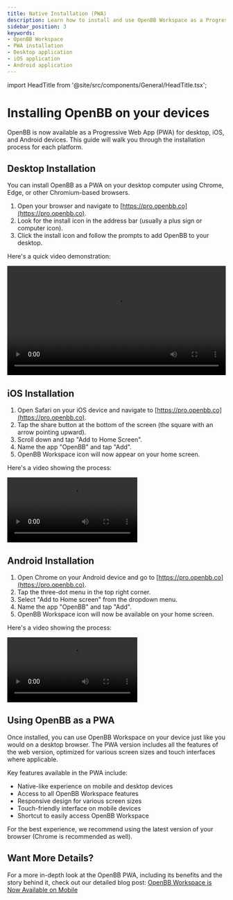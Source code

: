 ```yaml
---
title: Native Installation (PWA)
description: Learn how to install and use OpenBB Workspace as a Progressive Web App (PWA) on your desktop and mobile devices.
sidebar_position: 3
keywords:
- OpenBB Workspace
- PWA installation
- Desktop application
- iOS application
- Android application
---
```


import HeadTitle from '@site/src/components/General/HeadTitle.tsx';

<HeadTitle title="PWA Installation | OpenBB Workspace Docs" />

# Installing OpenBB on your devices

OpenBB is now available as a Progressive Web App (PWA) for desktop, iOS, and Android devices. This guide will walk you through the installation process for each platform.

## Desktop Installation

You can install OpenBB as a PWA on your desktop computer using Chrome, Edge, or other Chromium-based browsers.

1. Open your browser and navigate to [https://pro.openbb.co](https://pro.openbb.co).
2. Look for the install icon in the address bar (usually a plus sign or computer icon).
3. Click the install icon and follow the prompts to add OpenBB to your desktop.

Here's a quick video demonstration:

<video width="100%" controls>
  <source src="https://openbb-cms.directus.app/assets/36685e54-d8c1-47ba-acd6-1692fabd768e" type="video/mp4" />
  Your browser does not support the video tag.
</video>

## iOS Installation

1. Open Safari on your iOS device and navigate to [https://pro.openbb.co](https://pro.openbb.co).
2. Tap the share button at the bottom of the screen (the square with an arrow pointing upward).
3. Scroll down and tap "Add to Home Screen".
4. Name the app "OpenBB" and tap "Add".
5. OpenBB Workspace icon will now appear on your home screen.

Here's a video showing the process:

<video controls>
  <source src="https://openbb-cms.directus.app/assets/9bd37920-5776-4004-b6de-8650cd1f8c2a" type="video/mp4" />
  Your browser does not support the video tag.
</video>

## Android Installation

1. Open Chrome on your Android device and go to [https://pro.openbb.co](https://pro.openbb.co).
2. Tap the three-dot menu in the top right corner.
3. Select "Add to Home screen" from the dropdown menu.
4. Name the app "OpenBB" and tap "Add".
5. OpenBB Workspace icon will now be available on your home screen.

Here's a video showing the process:

<video controls>
  <source src="https://openbb-cms.directus.app/assets/5699793b-cef4-4fbb-8f2c-1deeca26ea41" type="video/mp4" />
  Your browser does not support the video tag.
</video>

## Using OpenBB as a PWA

Once installed, you can use OpenBB Workspace on your device just like you would on a desktop browser. The PWA version includes all the features of the web version, optimized for various screen sizes and touch interfaces where applicable.

Key features available in the PWA include:

- Native-like experience on mobile and desktop devices
- Access to all OpenBB Workspace features
- Responsive design for various screen sizes
- Touch-friendly interface on mobile devices
- Shortcut to easily access OpenBB Workspace

For the best experience, we recommend using the latest version of your browser (Chrome is recommended as well).

## Want More Details?

For a more in-depth look at the OpenBB PWA, including its benefits and the story behind it, check out our detailed blog post: [OpenBB Workspace is Now Available on Mobile](https://openbb.co/blog/openbb-terminal-is-now-available-on-mobile)